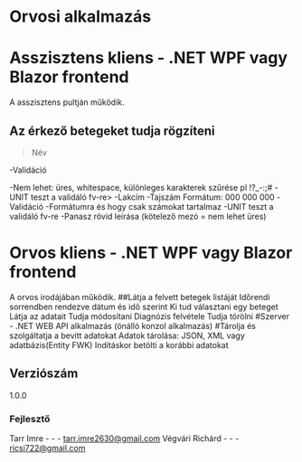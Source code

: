 # Orvosi alkalmazás

# Asszisztens kliens - .NET WPF vagy Blazor frontend
A asszisztens pultján működik.

## Az érkező betegeket tudja rögzíteni
>Név

-Validáció

-Nem lehet: üres, whitespace, különleges karakterek szűrése pl !?_-:;#
-UNIT teszt a validáló fv-re>
-Lakcím
-Tajszám Formátum: 000 000 000
-Validáció
-Formátumra és hogy csak számokat tartalmaz
-UNIT teszt a validáló fv-re
-Panasz rövid leírása (kötelező mezó = nem lehet üres)

# Orvos kliens - .NET WPF vagy Blazor frontend
A orvos irodájában működik.
##Látja a felvett betegek listáját
Időrendi sorrendben rendezve dátum és idő szerint
Ki tud választani egy beteget
Látja az adatait
Tudja módosítani
Diagnózis felvétele
Tudja törölni
#Szerver - .NET WEB API alkalmazás (önálló konzol alkalmazás)
#Tárolja és szolgáltatja a bevitt adatokat
Adatok tárolása: JSON, XML vagy adatbázis(Entity FWK)
Indításkor betölti a korábbi adatokat

## Verziószám
1.0.0
### Fejlesztő
Tarr Imre - - - tarr.imre2630@gmail.com 
Végvári Richárd - - - ricsi722@gmail.com
